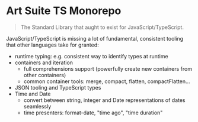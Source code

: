 # Art Suite TS Monorepo

> The Standard Library that aught to exist for JavaScript/TypeScript.

JavaScript/TypeScript is missing a lot of fundamental, consistent tooling that other languages take for granted:

- runtime typing: e.g. consistent way to identify types at runtime
- containers and iteration
  - full comprehensions support (powerfully create new containers from other containers)
  - common container tools: merge, compact, flatten, compactFlatten...
- JSON tooling and TypeScript types
- Time and Date
  - convert between string, integer and Date representations of dates seamlessly
  - time presenters: format-date, "time ago", "time duration"
